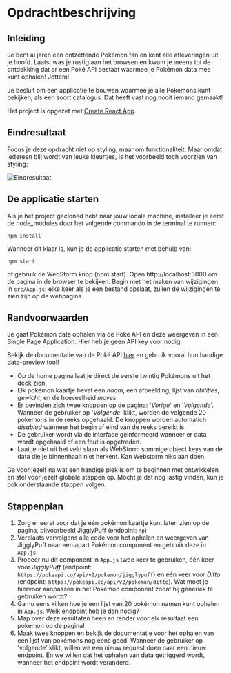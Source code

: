 # Opdrachtbeschrijving

## Inleiding
Je bent al jaren een ontzettende Pokémon fan en kent alle afleveringen uit je hoofd. Laatst was je rustig aan het browsen en kwam je ineens tot de ontdekking dat er een 
Poké API bestaat waarmee je Pokémon data mee kunt ophalen! Jottem!

Je besluit om een applicatie te bouwen waarmee je alle Pokémons kunt bekijken, als een soort catalogus. Dat heeft vast nog nooit iemand gemaakt!

Het project is opgezet met [Create React App](https://github.com/facebook/create-react-app).

## Eindresultaat
Focus je deze opdracht niet op styling, maar om functionaliteit. Maar omdat iedereen blij wordt van leuke kleurtjes, is het voorbeeld toch voorzien van styling:

![Eindresultaat](src/assets/screenshot.gif)

## De applicatie starten
Als je het project gecloned hebt naar jouw locale machine, installeer je eerst de node_modules door het volgende commando in de terminal te runnen:

`npm install`

Wanneer dit klaar is, kun je de applicatie starten met behulp van:

`npm start`

of gebruik de WebStorm knop (npm start). Open http://localhost:3000 om de pagina in de browser te bekijken. 
Begin met het maken van wijzigingen in `src/App.js`: elke keer als je een bestand opslaat, zullen de wijzigingen te zien zijn op de webpagina.

## Randvoorwaarden
Je gaat Pokémon data ophalen via de Poké API en deze weergeven in een Single Page Application. Hier heb je geen API key voor nodig!

Bekijk de documentatie van de Poké API [hier](https://pokeapi.co/) en gebruik vooral hun handige data-preview tool!

* Op de home pagina laat je direct de eerste twintig Pokémons uit het deck zien.
* Elk pokémon kaartje bevat een _naam_, een afbeelding, lijst van _abilities_, _gewicht_, en de hoeveelheid _moves_. 
* Er bevinden zich twee knoppen op de pagina: '_Vorige_' en '_Volgende_'. Wanneer de gebruiker op '_Volgende_' klikt, worden de volgende 20 pokémons in de reeks opgehaald. 
De knoppen worden automatich _disabled_ wanneer het begin of eind van de reeks bereikt is.
* De gebruiker wordt via de interface geinformeerd wanneer er data wordt opgehaald of een fout is opgetreden.
* Laat je niet uit het veld slaan als WebStorm sommige object keys van de data die je binnenhaalt niet herkent. Kan Webstorm niks aan doen.

Ga voor jezelf na wat een handige plek is om te beginnen met ontwikkelen en stel voor jezelf globale stappen op. Mocht je dat nog lastig vinden, kun je ook onderstaande stappen volgen.

## Stappenplan
1. Zorg er eerst voor dat je één pokémon kaartje kunt laten zien op de pagina, bijvoorbeeld JigglyPuff (endpoint: ``np``)
2. Verplaats vervolgens alle code voor het ophalen en weergeven van JigglyPuff naar een apart Pokémon component en gebruik deze in `App.js`.
3. Probeer nu dit component in `App.js` twee keer te gebruiken, één keer voor _JigglyPuff_ (endpoint: `https://pokeapi.co/api/v2/pokemon/jigglypuff`) en één keer voor 
_Ditto_ (endpoint: `https://pokeapi.co/api/v2/pokemon/ditto`). Wat moet je hiervoor aanpassen in het Pokémon component zodat hij generiek te gebruiken wordt?
4. Ga nu eens kijken hoe je een lijst van 20 pokémon namen kunt ophalen in `App.js`. Welk endpoint heb je dan nodig?
5. Map over deze resultaten heen en render voor elk resultaat een pokémon op de pagina!
6. Maak twee knoppen en bekijk de documentatie voor het ophalen van een lijst van pokémons nog eens goed. Wanneer de gebruiker op 'volgende' klikt, willen we een nieuw request doen naar een nieuw endpoint. 
En we willen dat het ophalen van data getriggerd wordt, wanneer het endpoint wordt veranderd.